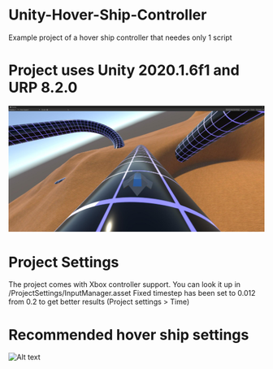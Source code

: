 # Unity-Hover-Ship-Controller
Example project of a hover ship controller that needes only 1 script

# Project uses Unity 2020.1.6f1 and URP 8.2.0

![Alt text](Screenshots/ExampleScreenshot.jpg?raw=true "Example")


# Project Settings

The project comes with Xbox controller support. You can look it up in /ProjectSettings/InputManager.asset
Fixed timestep has been set to 0.012 from 0.2 to get better results (Project settings > Time)

# Recommended hover ship settings

![Alt text](Screenshots/RecommendedSettings.jpg?raw=true "Recommended")

